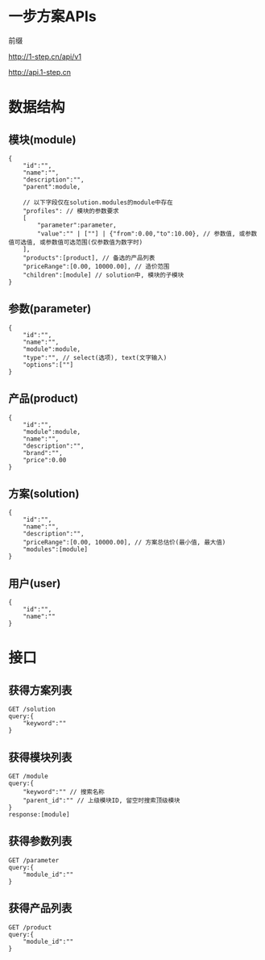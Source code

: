 一步方案APIs
====================

前缀

http://1-step.cn/api/v1

http://api.1-step.cn

数据结构
===============================

模块(module)
-------------------------------

    {
        "id":"",
        "name":"",
        "description":"",
        "parent":module,

        // 以下字段仅在solution.modules的module中存在
        "profiles": // 模块的参数要求
        [
            "parameter":parameter,
            "value":"" | [""] | {"from":0.00,"to":10.00}, // 参数值, 或参数值可选值, 或参数值可选范围(仅参数值为数字时)
        ],
        "products":[product], // 备选的产品列表
        "priceRange":[0.00, 10000.00], // 造价范围
        "children":[module] // solution中, 模块的子模块
    }

参数(parameter)
-------------------------------

    {
        "id":"",
        "name":"",
        "module":module,
        "type":"", // select(选项), text(文字输入)
        "options":[""]
    }

产品(product)
-------------------------------

    {
        "id":"",
        "module":module,
        "name":"",
        "description":"",
        "brand":"",
        "price":0.00
    }

方案(solution)
-------------------------------

    {
        "id":"",
        "name":"",
        "description":"",
        "priceRange":[0.00, 10000.00], // 方案总估价(最小值, 最大值)
        "modules":[module]
    }

用户(user)
-------------------------------

    {
        "id":"",
        "name":""
    }


接口
===============================

获得方案列表
-------------------------------

    GET /solution
    query:{
        "keyword":""
    }

获得模块列表
-------------------------------

    GET /module
    query:{
        "keyword":"" // 搜索名称
        "parent_id":"" // 上级模块ID, 留空时搜索顶级模块
    }
    response:[module]

获得参数列表
-------------------------------

    GET /parameter
    query:{
        "module_id":""
    }

获得产品列表
-------------------------------

    GET /product
    query:{
        "module_id":""
    }
